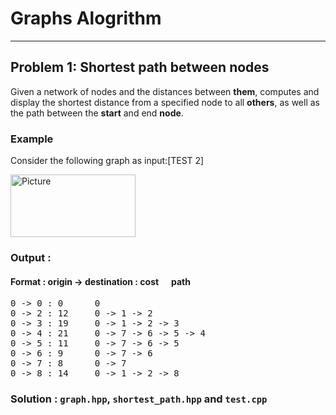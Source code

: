 # Graphs Alogrithm

---

## **Problem 1**: Shortest path between nodes
Given a network of nodes and the distances between **them**, computes and display the shortest
distance from a specified node to all **others**, as well as the path between the **start** and end **node**.

### **Example**
<p>Consider the following graph as input:[TEST 2]</p>
<img src="https://www.geeksforgeeks.org/wp-content/uploads/Fig-11.jpg" alt="Picture" width="200" height="100"/>

### Output :
<h4> Format : <bold>origin -> destination : cost&nbsp;&nbsp;&nbsp;&nbsp;&nbsp;&nbsp;path</bold></h4>
<pre>
0 -> 0 : 0      0
0 -> 2 : 12     0 -> 1 -> 2
0 -> 3 : 19     0 -> 1 -> 2 -> 3
0 -> 4 : 21     0 -> 7 -> 6 -> 5 -> 4
0 -> 5 : 11     0 -> 7 -> 6 -> 5
0 -> 6 : 9      0 -> 7 -> 6
0 -> 7 : 8      0 -> 7
0 -> 8 : 14     0 -> 1 -> 2 -> 8
</pre>

### Solution : `graph.hpp`, `shortest_path.hpp` and `test.cpp`

